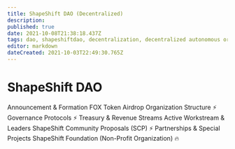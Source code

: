 ```yaml
---
title: ShapeShift DAO (Decentralized)
description: 
published: true
date: 2021-10-08T21:38:18.437Z
tags: dao, shapeshiftdao, decentralization, decentralized autonomous organization, decentralized shapeshift
editor: markdown
dateCreated: 2021-10-03T22:49:30.765Z
---
```


# ShapeShift DAO

Announcement & Formation
FOX Token Airdrop
Organization Structure ⚡
Governance Protocols ⚡
Treasury & Revenue Streams
Active Workstream & Leaders
ShapeShift Community Proposals (SCP) ⚡
Partnerships & Special Projects
ShapeShift Foundation (Non-Profit Organization) 🔥
